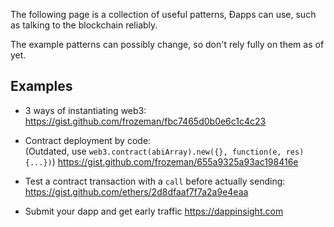 <!-- TITLE: Useful Ðapp Patterns -->



The following page is a collection of useful patterns, Ðapps can use, such as talking to the blockchain reliably.

The example patterns can possibly change, so don't rely fully on them as of yet.

## Examples

- 3 ways of instantiating web3:   
https://gist.github.com/frozeman/fbc7465d0b0e6c1c4c23

- Contract deployment by code:    
(Outdated, use `web3.contract(abiArray).new({}, function(e, res){...})`)
https://gist.github.com/frozeman/655a9325a93ac198416e

- Test a contract transaction with a `call` before actually sending:
https://gist.github.com/ethers/2d8dfaaf7f7a2a9e4eaa

- Submit your dapp and get early traffic
https://dappinsight.com